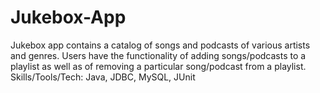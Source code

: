 # Jukebox-App
Jukebox app contains a catalog of songs and podcasts of various artists and genres. Users have the functionality of adding
songs/podcasts to a playlist as well as of removing a particular song/podcast from a playlist. Skills/Tools/Tech: Java, JDBC, MySQL, JUnit
